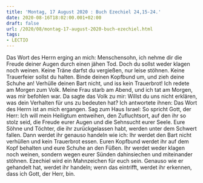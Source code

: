 ```yaml
---
title: 'Montag, 17 August 2020 : Buch Ezechiel 24,15-24.'
date: 2020-08-16T18:02:00.001+02:00
draft: false
url: /2020/08/montag-17-august-2020-buch-ezechiel.html
tags: 
- LECTIO
---
```


Das Wort des Herrn erging an mich: Menschensohn, ich nehme dir die Freude deiner Augen durch einen jähen Tod. Doch du sollst weder klagen noch weinen. Keine Träne darfst du vergießen, nur leise stöhnen. Keine Trauerfeier sollst du halten. Binde deinen Kopfbund um, und zieh deine Schuhe an! Verhülle deinen Bart nicht, und iss kein Trauerbrot! Ich redete am Morgen zum Volk. Meine Frau starb am Abend, und ich tat am Morgen, was mir befohlen war. Da sagte das Volk zu mir: Willst du uns nicht erklären, was dein Verhalten für uns zu bedeuten hat? Ich antwortete ihnen: Das Wort des Herrn ist an mich ergangen. Sag zum Haus Israel: So spricht Gott, der Herr: Ich will mein Heiligtum entweihen, den Zufluchtsort, auf den ihr so stolz seid, die Freude eurer Augen und die Sehnsucht eurer Seele. Eure Söhne und Töchter, die ihr zurückgelassen habt, werden unter dem Schwert fallen. Dann werdet ihr genauso handeln wie ich: Ihr werdet den Bart nicht verhüllen und kein Trauerbrot essen. Euren Kopfbund werdet ihr auf dem Kopf behalten und eure Schuhe an den Füßen. Ihr werdet weder klagen noch weinen, sondern wegen eurer Sünden dahinsiechen und miteinander stöhnen. Ezechiel wird ein Mahnzeichen für euch sein. Genauso wie er gehandelt hat, werdet ihr handeln; wenn das eintrifft, werdet ihr erkennen, dass ich Gott, der Herr, bin.